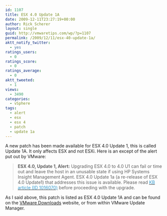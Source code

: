 ```yaml
---
id: 1107
title: ESX 4.0 Update 1A
date: 2009-12-11T23:27:19+00:00
author: Rick Scherer
layout: single
guid: http://vmwaretips.com/wp/?p=1107
permalink: /2009/12/11/esx-40-update-1a/
aktt_notify_twitter:
  - yes
ratings_users:
  - 0
ratings_score:
  - 0
ratings_average:
  - 0
aktt_tweeted:
  - 1
views:
  - 3490
categories:
  - vSphere
tags:
  - alert
  - esx
  - esx 4
  - patch
  - update 1a
---
```

A new patch has been made available for ESX 4.0 Update 1, this is called Update 1A. It only affects ESX and not ESXi. Here is an except of the alert put out by VMware:

> **ESX 4.0, Update 1, Alert:** Upgrading ESX 4.0 to 4.0 U1 can fail or time out and leave the host in an unusable state if using HP Systems Insight Management Agent. ESX 4.0 Update 1a (a re-release of ESX 4.0 Update1) that addresses this issue is available. Please read <a href="http://kb.vmware.com/kb/1016070" target="_blank"><span style="color: #3399cc;">KB article (ID 1016070)</span></a> before proceeding with the upgrade.

As I said above, this patch is listed as ESX 4.0 Update 1A and can be found on the <a href="http://downloads.vmware.com/d/details/esx40u1_a/ZHcqYmRqampiZGUlaA==" target="_blank">VMware Downloads</a> website, or from within VMware Update Manager.